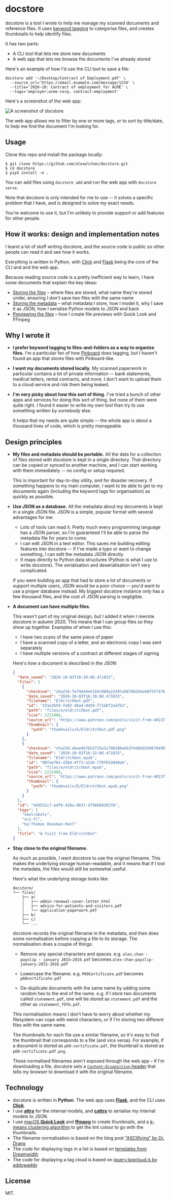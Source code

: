# docstore

docstore is a tool I wrote to help me manage my scanned documents and reference files.
It uses [keyword tagging](https://en.wikipedia.org/wiki/Tag_(metadata)) to categorise files, and creates thumbnails to help identify files.

It has two parts:

*   A CLI tool that lets me store new documents
*   A web app that lets me browse the documents I've already stored

Here's an example of how I'd use the CLI tool to save a file:

```
docstore add '~/Desktop/Contract of Employment.pdf' \
  --source_url='https://email.example.com/message/1234' \
  --title='2020-10: Contract of employment for ACME' \
  --tags='employer:acme-corp, contract:employment'
```

Here's a screenshot of the web app:

![A screenshot of docstore](docstore.png)

The web app allows me to filter by one or more tags, or to sort by title/date, to help me find the document I'm looking for.



## Usage

Clone this repo and install the package locally:

```console
$ git clone https://github.com/alexwlchan/docstore.git
$ cd docstore
$ pip3 install -e .
```

You can add files using `docstore add` and run the web app with `docstore serve`.

Note that docstore is only intended for me to use -- it solves a specific problem that I have, and is designed to solve my exact needs.

You're welcome to use it, but I'm unlikely to provide support or add features for other people.



## How it works: design and implementation notes

I learnt a lot of stuff writing docstore, and the source code is public so other people can read it and see how it works.

Everything is written in Python, with [Click][click] and [Flask][flask] being the core of the CLI and and the web app.

Because reading source code is a pretty inefficient way to learn, I have some documents that explain the key ideas:

-   [Storing the files](docs/storing-the-files.md) – where files are stored, what name they're stored under, ensuring I don't save two files with the same name
-   [Storing the metadata](docs/storing-the-metadata.md) – what metadata I store, how I model it, why I save it as JSON, how I serialise Python models to JSON and back
-   [Previewing the files](docs/previewing-the-files.md) – how I create file previews with Quick Look and FFmpeg

[click]: https://palletsprojects.com/p/click/
[flask]: https://palletsprojects.com/p/flask/



## Why I wrote it

*   **I prefer keyword tagging to files-and-folders as a way to organise files.**
    I'm a particular fan of how [Pinboard](https://pinboard.in/) does tagging, but I haven't found an app that stores files with Pinboard-like.

*   **I want my documents stored locally.**
    My scanned paperwork in particular contains a lot of private information -- bank statements, medical letters, rental contracts, and more.
    I don't want to upload them to a cloud service and risk them being leaked.

*   **I'm very picky about how this sort of thing.**
    I've tried a bunch of other apps and services for doing this sort of thing, but none of them were quite right.
    I found it easier to write my own tool than try to use something written by somebody else.

    It helps that my needs are quite simple -- the whole app is about a thousand lines of code, which is pretty manageable.



## Design principles

*   **My files and metadata should be portable.**
    All the data for a collection of files stored with docstore is kept in a single directory.
    That directory can be copied or synced to another machine, and I can start working with them immediately -- no config or setup required.

    This is important for day-to-day utility, and for disaster recovery.
    If something happens to my main computer, I want to be able to get to my documents again (including the keyword tags for organisation) as quickly as possible.

*   **Use JSON as a database.**
    All the metadata about my documents is kept in a single JSON file.
    JSON is a simple, popular format with several advantages for me:

    -   Lots of tools can read it.
        Pretty much every programming language has a JSON parser, so I'm guaranteed I'll be able to parse the metadata file for years to come.
    -   I can edit JSON in a text editor.
        This saves me building editing features into docstore -- if I've made a typo or want to change something, I can edit the metadata JSON directly.
    -   It maps directly to Python data structures (Python is what I use to write docstore).
        The serialisation and deserialisation isn't very complicated.

    If you were building an app that had to store a lot of documents or support multiple users, JSON would be a poor choice -- you'd want to use a proper database instead.
    My biggest docstore instance only has a few thousand files, and the cost of JSON parsing is negligible.

*   **A document can have multiple files.**

    This wasn't part of my original design, but I added it when I rewrote docstore in autumn 2020.
    This means that I can group files so they show up together.
    Examples of when I use this:

    -   I have two scans of the same piece of paper
    -   I have a scanned copy of a letter, and an electronic copy I was sent separately
    -   I have multiple versions of a contract at different stages of signing

    Here's how a document is described in the JSON:

    ```json
    {
      "date_saved": "2020-10-03T16:30:08.471833",
      "files": [
        {
          "checksum": "sha256:fe79444e61b9c009a22497a9878020da98f557476b7f993432bc94fa700e888a",
          "date_saved": "2020-10-03T16:30:08.471833",
          "filename": "Eldritchbot.pdf",
          "id": "331e2b59-fe82-48a4-8d59-f71b0f2ad7b3",
          "path": "files/e/eldritchbot.pdf",
          "size": 2215466,
          "source_url": "https://www.patreon.com/posts/visit-from-40137342",
          "thumbnail": {
            "path": "thumbnails/E/Eldritchbot.pdf.png"
          }
        },
        {
          "checksum": "sha256:ebee96fbb3725e3c708388e6b3f446b933967849980aabb61c51a146942dc7f4",
          "date_saved": "2020-10-03T16:32:08.471833",
          "filename": "Eldritchbot.epub",
          "id": "00faef01-d3b4-4ff3-a226-770f652849e6",
          "path": "files/e/eldritchbot.epub",
          "size": 2215466,
          "source_url": "https://www.patreon.com/posts/visit-from-40137342",
          "thumbnail": {
            "path": "thumbnails/E/Eldritchbot.epub.png"
          }
        }
      ],
      "id": "9dd532c7-edf9-428a-9637-df9bb6030378",
      "tags": [
        "smolrobots",
        "sci-fi",
        "by:Thomas Heasman-Hunt"
      ],
      "title": "A Visit from Eldritchbot"
    }
    ```

*   **Stay close to the original filename.**

    As much as possible, I want docstore to use the original filename.
    This makes the underlying storage human-readable, and it means that if I lost the metadata, the files would still be somewhat useful.

    Here's what the underlying storage looks like:

    ```
    docstore/
    └── files/
        ├── a/
        │   ├── admin-renewal-cover-letter.html
        │   ├── advice-for-patients-and-visitors.pdf
        │   └── application-paperwork.pdf
        ├── b/
        ├── c/
        └── ...
    ```

    docstore records the original filename in the metadata, and then does some normalisation before copying a file to its storage.
    The normalisation does a couple of things:

    *   Remove any special characters and spaces.
        e.g. `alex.chan › payslip › january 2015–2016.pdf` becomes `alex-chan-payslip-january-2015-2016.pdf`

    *   Lowercase the filename.
        e.g. `P60Certificate.pdf` becomes `p60certificate.pdf`

    *   De-duplicate documents with the same name by adding some random hex to the end of the name.
        e.g. if I store two documents called `statement.pdf`, one will be stored as `statement.pdf` and the other as `statement_f97b.pdf`.

    This normalisation means I don't have to worry about whether my filesystem can cope with weird characters, or if I'm storing two different files with the same name.

    The thumbnails for each file use a similar filename, so it's easy to find the thumbnail that corresponds to a file (and vice versa).
    For example, if a document is stored as `p60-certificate.pdf`, the thumbnail is stored as `p60-certificate.pdf.png`.

    These normalised filenames aren't exposed through the web app – if I'm downloading a file, docstore sets a [`Content-Disposition` header](https://developer.mozilla.org/en-US/docs/Web/HTTP/Headers/Content-Disposition) that tells my browser to download it with the original filename.


## Technology

*   docstore is written in **Python**.
    The web app uses [**Flask**](https://pypi.org/project/Flask/), and the CLI uses [**Click**](https://pypi.org/project/click/).
*   I use [**attrs**](https://pypi.org/project/attrs/) for the internal models, and [**cattrs**](https://pypi.org/project/cattrs/) to serialise my internal models to JSON.
*   I use [macOS **Quick Look**](https://en.wikipedia.org/wiki/Quick_Look) and [**ffmpeg**](https://ffmpeg.org) to create thumbnails, and a [*k*-means clustering algorithm](https://alexwlchan.net/2019/08/finding-tint-colours-with-k-means/) to get the tint colour to go with the thumbnails.
*   The filename normalisation is based on the blog post ["ASCIIfying" by Dr. Drang](http://www.leancrew.com/all-this/2014/10/asciifying/)
*   The code for displaying tags in a list is based on [templates from Dreamwidth](https://github.com/dreamwidth/dw-free/blob/6ec1e146d3c464e506a77913f0abf0d51a944f95/styles/core2.s2#L4126-L4220)
*   The code for displaying a tag cloud is based on [jquery.tagcloud.js by addywaddy](https://github.com/addywaddy/jquery.tagcloud.js/)


## License

MIT.
